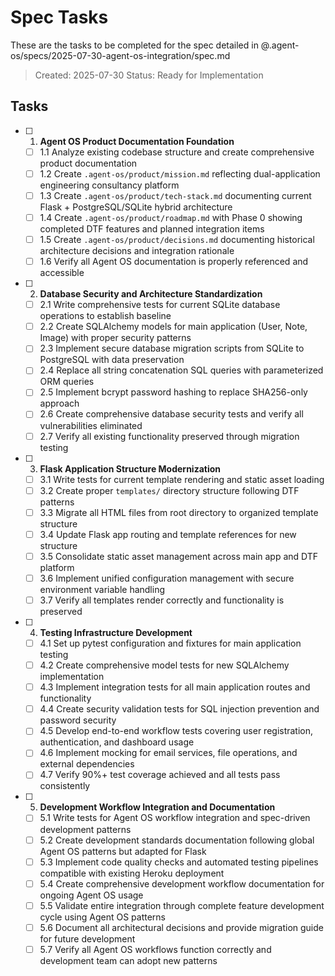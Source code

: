 # Spec Tasks

These are the tasks to be completed for the spec detailed in @.agent-os/specs/2025-07-30-agent-os-integration/spec.md

> Created: 2025-07-30
> Status: Ready for Implementation

## Tasks

- [ ] 1. **Agent OS Product Documentation Foundation**
  - [ ] 1.1 Analyze existing codebase structure and create comprehensive product documentation
  - [ ] 1.2 Create `.agent-os/product/mission.md` reflecting dual-application engineering consultancy platform
  - [ ] 1.3 Create `.agent-os/product/tech-stack.md` documenting current Flask + PostgreSQL/SQLite hybrid architecture
  - [ ] 1.4 Create `.agent-os/product/roadmap.md` with Phase 0 showing completed DTF features and planned integration items
  - [ ] 1.5 Create `.agent-os/product/decisions.md` documenting historical architecture decisions and integration rationale
  - [ ] 1.6 Verify all Agent OS documentation is properly referenced and accessible

- [ ] 2. **Database Security and Architecture Standardization**
  - [ ] 2.1 Write comprehensive tests for current SQLite database operations to establish baseline
  - [ ] 2.2 Create SQLAlchemy models for main application (User, Note, Image) with proper security patterns
  - [ ] 2.3 Implement secure database migration scripts from SQLite to PostgreSQL with data preservation
  - [ ] 2.4 Replace all string concatenation SQL queries with parameterized ORM queries
  - [ ] 2.5 Implement bcrypt password hashing to replace SHA256-only approach
  - [ ] 2.6 Create comprehensive database security tests and verify all vulnerabilities eliminated
  - [ ] 2.7 Verify all existing functionality preserved through migration testing

- [ ] 3. **Flask Application Structure Modernization**
  - [ ] 3.1 Write tests for current template rendering and static asset loading
  - [ ] 3.2 Create proper `templates/` directory structure following DTF patterns
  - [ ] 3.3 Migrate all HTML files from root directory to organized template structure
  - [ ] 3.4 Update Flask app routing and template references for new structure
  - [ ] 3.5 Consolidate static asset management across main app and DTF platform
  - [ ] 3.6 Implement unified configuration management with secure environment variable handling
  - [ ] 3.7 Verify all templates render correctly and functionality is preserved

- [ ] 4. **Testing Infrastructure Development**
  - [ ] 4.1 Set up pytest configuration and fixtures for main application testing
  - [ ] 4.2 Create comprehensive model tests for new SQLAlchemy implementation
  - [ ] 4.3 Implement integration tests for all main application routes and functionality
  - [ ] 4.4 Create security validation tests for SQL injection prevention and password security
  - [ ] 4.5 Develop end-to-end workflow tests covering user registration, authentication, and dashboard usage
  - [ ] 4.6 Implement mocking for email services, file operations, and external dependencies
  - [ ] 4.7 Verify 90%+ test coverage achieved and all tests pass consistently

- [ ] 5. **Development Workflow Integration and Documentation**
  - [ ] 5.1 Write tests for Agent OS workflow integration and spec-driven development patterns
  - [ ] 5.2 Create development standards documentation following global Agent OS patterns but adapted for Flask
  - [ ] 5.3 Implement code quality checks and automated testing pipelines compatible with existing Heroku deployment
  - [ ] 5.4 Create comprehensive development workflow documentation for ongoing Agent OS usage
  - [ ] 5.5 Validate entire integration through complete feature development cycle using Agent OS patterns
  - [ ] 5.6 Document all architectural decisions and provide migration guide for future development
  - [ ] 5.7 Verify all Agent OS workflows function correctly and development team can adopt new patterns